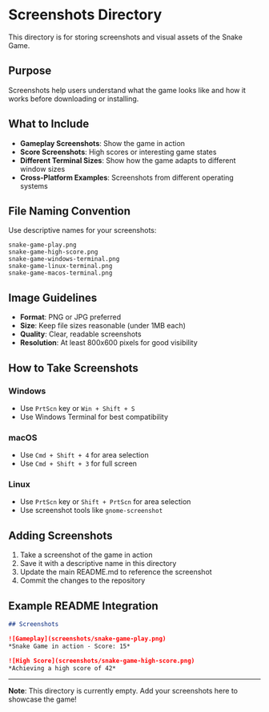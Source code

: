 # Screenshots Directory

This directory is for storing screenshots and visual assets of the Snake Game.

## Purpose

Screenshots help users understand what the game looks like and how it works before downloading or installing.

## What to Include

- **Gameplay Screenshots**: Show the game in action
- **Score Screenshots**: High scores or interesting game states
- **Different Terminal Sizes**: Show how the game adapts to different window sizes
- **Cross-Platform Examples**: Screenshots from different operating systems

## File Naming Convention

Use descriptive names for your screenshots:

```
snake-game-play.png
snake-game-high-score.png
snake-game-windows-terminal.png
snake-game-linux-terminal.png
snake-game-macos-terminal.png
```

## Image Guidelines

- **Format**: PNG or JPG preferred
- **Size**: Keep file sizes reasonable (under 1MB each)
- **Quality**: Clear, readable screenshots
- **Resolution**: At least 800x600 pixels for good visibility

## How to Take Screenshots

### Windows
- Use `PrtScn` key or `Win + Shift + S`
- Use Windows Terminal for best compatibility

### macOS
- Use `Cmd + Shift + 4` for area selection
- Use `Cmd + Shift + 3` for full screen

### Linux
- Use `PrtScn` key or `Shift + PrtScn` for area selection
- Use screenshot tools like `gnome-screenshot`

## Adding Screenshots

1. Take a screenshot of the game in action
2. Save it with a descriptive name in this directory
3. Update the main README.md to reference the screenshot
4. Commit the changes to the repository

## Example README Integration

```markdown
## Screenshots

![Gameplay](screenshots/snake-game-play.png)
*Snake Game in action - Score: 15*

![High Score](screenshots/snake-game-high-score.png)
*Achieving a high score of 42*
```

---

**Note**: This directory is currently empty. Add your screenshots here to showcase the game! 